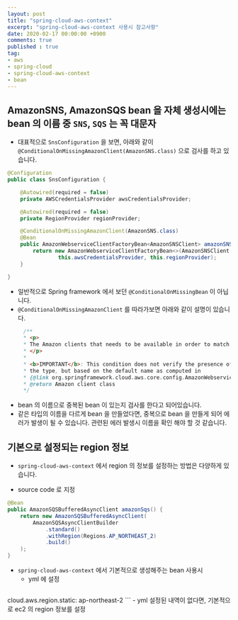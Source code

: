 ```yaml
---
layout: post
title: "spring-cloud-aws-context"
excerpt: "spring-cloud-aws-context 사용시 참고사항"
date: 2020-02-17 00:00:00 +0900
comments: true
published : true
tag:
- aws
- spring-cloud
- spring-cloud-aws-context
- bean
---
```

## AmazonSNS, AmazonSQS bean 을 자체 생성시에는 bean 의 이름 중 `SNS`, `SQS` 는 꼭 대문자

* 대표적으로 `SnsConfiguration` 을 보면, 아래와 같이 `@ConditionalOnMissingAmazonClient(AmazonSNS.class)` 으로 검사를 하고 있습니다.<br/>

``` java
@Configuration
public class SnsConfiguration {

	@Autowired(required = false)
	private AWSCredentialsProvider awsCredentialsProvider;

	@Autowired(required = false)
	private RegionProvider regionProvider;

	@ConditionalOnMissingAmazonClient(AmazonSNS.class)
	@Bean
	public AmazonWebserviceClientFactoryBean<AmazonSNSClient> amazonSNS() {
		return new AmazonWebserviceClientFactoryBean<>(AmazonSNSClient.class,
				this.awsCredentialsProvider, this.regionProvider);
	}

}
```

* 일반적으로 Spring framework 에서 보던 `@ConditionalOnMissingBean` 이 아닙니다.
* `@ConditionalOnMissingAmazonClient` 를 따라가보면 아래와 같이 설명이 있습니다. <br/>
``` java
     /**
	 * <p>
	 * The Amazon clients that needs to be available in order to match the condition.
	 * </p>
	 *
	 * <b>IMPORTANT</b>: This condition does not verify the presence of a client, based on
	 * the type, but based on the default name as computed in
	 * {@link org.springframework.cloud.aws.core.config.AmazonWebserviceClientConfigurationUtils#getBeanName}.
	 * @return Amazon client class
	 */
```
* bean 의 이름으로 중복된 bean 이 있는지 검사를 한다고 되어있습니다.
* 같은 타입의 이름을 다르게 bean 을 만들었다면, 중복으로 bean 을 만들게 되어 에러가 발생이 될 수 있습니다. 관련된 에러 발생시 이름을 확인 해야 할 것 같습니다.

## 기본으로 설정되는 region 정보
* `spring-cloud-aws-context` 에서 region 의 정보를 설정하는 방법은 다양하게 있습니다.

* source code 로 지정
``` java
@Bean
public AmazonSQSBufferedAsyncClient amazonSqs() {
    return new AmazonSQSBufferedAsyncClient(
        AmazonSQSAsyncClientBuilder
            .standard()
            .withRegion(Regions.AP_NORTHEAST_2)
            .build()
    );
}
```
* `spring-cloud-aws-context` 에서 기본적으로 생성해주는 bean 사용시
    - yml 에 설정
    ``` yaml
cloud.aws.region.static: ap-northeast-2
    ```
    - yml 설정된 내역이 없다면, 기본적으로 ec2 의 region 정보를 설정
